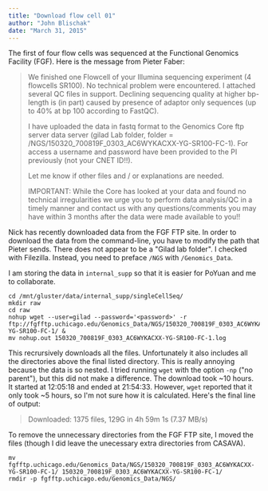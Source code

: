 ```yaml
---
title: "Download flow cell 01"
author: "John Blischak"
date: "March 31, 2015"
---
```


The first of four flow cells was sequenced at the Functional Genomics Facility (FGF).
Here is the message from Pieter Faber:

> We finished one Flowcell of your Illumina sequencing experiment (4 flowcells SR100). No technical problem were encountered. I attached several QC files in support. Declining sequencing quality at higher bp-length is (in part) caused by presence of adaptor only sequences (up to 40% at bp 100 according to FastQC).
>
> I have uploaded the data in fastq format to the Genomics Core ftp server data server (gilad Lab folder, folder = /NGS/150320_700819F_0303_AC6WYKACXX-YG-SR100-FC-1). For access a username and password have been provided to the PI previously (not your CNET ID!!).
>
> Let me know if other files and / or explanations are needed.
>
> IMPORTANT: While the Core has looked at your data and found no technical irregularities we urge you to perform data analysis/QC in a timely manner and contact us with any questions/comments you may have within 3 months after the data were made available to you!!

Nick has recently downloaded data from the FGF FTP site.
In order to download the data from the command-line, you have to modify the path that Pieter sends.
There does not appear to be a "Gilad lab folder".
I checked with Filezilla.
Instead, you need to preface `/NGS` with `/Genomics_Data`.

I am storing the data in `internal_supp` so that it is easier for PoYuan and me to collaborate.

```
cd /mnt/gluster/data/internal_supp/singleCellSeq/
mkdir raw
cd raw
nohup wget --user=gilad --password='<password>' -r ftp://fgfftp.uchicago.edu/Genomics_Data/NGS/150320_700819F_0303_AC6WYKACXX-YG-SR100-FC-1/ &
mv nohup.out 150320_700819F_0303_AC6WYKACXX-YG-SR100-FC-1.log
```

This recrursively downloads all the files.
Unfortunately it also includes all the directories above the final listed directory.
This is really annoying because the data is so nested.
I tried running `wget` with the option `-np` ("no parent"), but this did not make a difference.
The download took ~10 hours.
It started at 12:05:18 and ended at 21:54:33.
However, `wget` reported that it only took ~5 hours, so I'm not sure how it is calculated.
Here's the final line of output:

> Downloaded: 1375 files, 129G in 4h 59m 1s (7.37 MB/s)

To remove the unnecessary directories from the FGF FTP site, I moved the files (though I did leave the unecessary extra directories from CASAVA).

```
mv fgfftp.uchicago.edu/Genomics_Data/NGS/150320_700819F_0303_AC6WYKACXX-YG-SR100-FC-1/ 150320_700819F_0303_AC6WYKACXX-YG-SR100-FC-1/
rmdir -p fgfftp.uchicago.edu/Genomics_Data/NGS/
```
